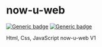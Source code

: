 # now-u-web

[![Generic badge](https://img.shields.io/badge/best%20practice-pass-<COLOR>.svg)](https://shields.io/) [![Generic badge](https://img.shields.io/badge/responsive%20design-pass-<COLOR>.svg)](https://shields.io/)

Html, Css, JavaScript
now-u-web V1
